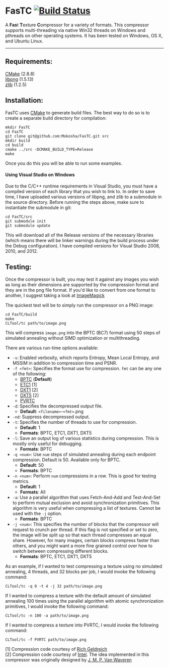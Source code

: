 FasTC [![Build Status](https://travis-ci.org/Mokosha/FasTC.png)](https://travis-ci.org/Mokosha/FasTC)
=======

A **Fas**t **T**exture **C**ompressor for a variety of formats. This compressor 
supports multi-threading via native Win32 threads on Windows and pthreads on other
operating systems. It has been tested on Windows, OS X, and Ubuntu Linux.

---

Requirements:
--------------

[CMake](http://www.cmake.org) (2.8.8) <br>
[libpng](http://www.libpng.org/pub/png/libpng.html) (1.5.13) <br>
[zlib](http://www.zlib.net) (1.2.5)

Installation:
--------------

FasTC uses [CMake](http://www.cmake.org/) to generate build files. The best way to do so is to
create a separate build directory for compilation:

    mkdir FasTC
    cd FasTC
    git clone git@github.com:Mokosha/FasTC.git src
    mkdir build
    cd build
    cmake ../src -DCMAKE_BUILD_TYPE=Release
    make

Once you do this you will be able to run some examples.

#### Using Visual Studio on Windows ####
Due to the C/C++ runtime requirements in Visual Studio, you must have a compiled version of 
each library that you wish to link to. In order to save time, I have uploaded various versions
of libpng, and zlib to a submodule in the source directory. Before running the steps above,
make sure to instantiate the submodule in git:

    cd FasTC/src
    git submodule init
    git submodule update

This will download all of the Release versions of the necessary libraries (which means there will
be linker warnings during the build process under the Debug configuration). I have compiled
versions for Visual Studio 2008, 2010, and 2012.

Testing:
--------------

Once the compressor is built, you may test it against any images you wish as long as their dimensions
are supported by the compression format and they are in the png file format. If you'd like to convert
from one format to another, I suggest taking a look at [ImageMagick](http://www.imagemagick.org/script/index.php)

The quickest test will be to simply run the compressor on a PNG image:

    cd FasTC/build
    make
    CLTool/tc path/to/image.png
    
This will compress `image.png` into the BPTC (BC7) format using 50 steps of simulated annealing without
SIMD optimization or multithreading.

There are various run-time options available:

* `-v`: Enabled verbosity, which reports Entropy, Mean Local Entropy, and MSSIM in addition to 
compression time and PSNR.
* `-f <fmt>`: Specifies the format use for compression. `fmt` can be any one of the following:
  * [BPTC](http://www.opengl.org/registry/specs/ARB/texture_compression_bptc.txt) (**Default**)
  * [ETC1](http://www.khronos.org/registry/gles/extensions/OES/OES_compressed_ETC1_RGB8_texture.txt) [1]
  * [DXT1](http://www.opengl.org/registry/specs/EXT/texture_compression_s3tc.txt) [2]
  * [DXT5](http://www.opengl.org/registry/specs/EXT/texture_compression_s3tc.txt) [2]
  * [PVRTC](http://web.onetel.net.uk/~simonnihal/assorted3d/fenney03texcomp.pdf)
* `-d`: Specifies the decompressed output file.
  * **Default**: `<filename>`-`<fmt>`.png
* `-nd`: Suppress decompressed output.
* `-t`: Specifies the number of threads to use for compression.
  * **Default**: 1
  * **Formats**: BPTC, ETC1, DXT1, DXT5
* `-l`: Save an output log of various statistics during compression. This is mostly only useful for
debugging.
  * **Formats**: BPTC
* `-q <num>`: Use `num` steps of simulated annealing during each endpoint compression. Default is 50.
Available only for BPTC.
  * **Default**: 50
  * **Formats**: BPTC
* `-n <num>`: Perform `num` compressions in a row. This is good for testing metrics.
  * **Default**: 1
  * **Formats**: All
* `-a`: Use a parallel algorithm that uses Fetch-And-Add and Test-And-Set to perform mutual exclusion
and avoid synchronization primitives. This algorithm is very useful when compressing a list of textures.
Cannot be used with the `-j` option.
  * **Formats**: BPTC
* `-j <num>`: This specifies the number of blocks that the compressor will request to crunch per thread. If this
flag is not specified or set to zero, the image will be split up so that each thread compresses an
equal share. However, for many images, certain blocks compress faster than others, and you might want
a more fine grained control over how to switch between compressing different blocks.
  * **Formats**: BPTC, ETC1, DXT1, DXT5

As an example, if I wanted to test compressing a texture using no simulated annealing, 4 threads, and 32 blocks per job,
I would invoke the following command:

    CLTool/tc -q 0 -t 4 -j 32 path/to/image.png

If I wanted to compress a texture with the default amount of simulated annealing 100 times using the parallel algorithm
with atomic synchronization primitives, I would invoke the following command:

    CLTool/tc -n 100 -a path/to/image.png


If I wanted to compress a texture into PVRTC, I would invoke the following command:

    CLTool/tc -f PVRTC path/to/image.png

[1] Compression code courtesy of [Rich Geldreich](https://code.google.com/p/rg-etc1/) <br>
[2] Compression code courtesy of [Intel](http://software.intel.com/en-us/vcsource/samples/fast-texture-compression).
The idea implemented in this compressor was originally designed by [J. M. P. Van Waveren](http://www.gamedev.no/projects/MegatextureCompression/324337_324337.pdf)
